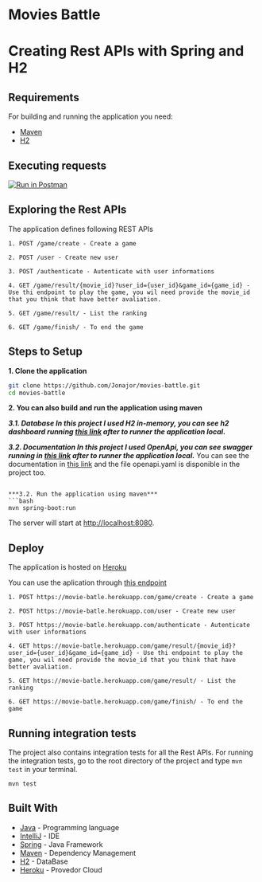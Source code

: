 # Movies Battle
# Creating Rest APIs with Spring and H2

## Requirements

For building and running the application you need:

- [Maven](https://maven.apache.org/)
- [H2](https://www.h2database.com/html/main.html)

## Executing requests

[![Run in Postman](https://run.pstmn.io/button.svg)](https://www.getpostman.com/collections/a580ced61fd3755c863d)

## Exploring the Rest APIs

The application defines following REST APIs

```
1. POST /game/create - Create a game

2. POST /user - Create new user

3. POST /authenticate - Autenticate with user informations

4. GET /game/result/{movie_id}?user_id={user_id}&game_id={game_id} - Use thi endpoint to play the game, you wil need provide the movie_id that you think that have better avaliation.

5. GET /game/result/ - List the ranking

6. GET /game/finish/ - To end the game
```

## Steps to Setup

**1. Clone the application**

```bash
git clone https://github.com/Jonajor/movies-battle.git
cd movies-battle
```

**2. You can also build and run the application using maven**

***3.1. Database
In this project I used H2 in-memory, you can see h2 dashboard running [this link](http://localhost:8080/h2-console/) after to runner the application local.***

***3.2. Documentation
In this project I used OpenApi, you can see swagger running in [this link](http://localhost:8080/swagger-ui/index.html) after to runner the application local.***
You can see the documentation in [this link](https://movie-batle.herokuapp.com/swagger-ui/index.html)
and the file openapi.yaml is disponible in the project too. 

```

***3.2. Run the application using maven***
```bash
mvn spring-boot:run
```

The server will start at <http://localhost:8080>.

## Deploy
The application is hosted on [Heroku](https://id.heroku.com/login)

You can use the aplication through [this endpoint](https://movie-batle.herokuapp.com/swagger-ui/index.html)
```
1. POST https://movie-batle.herokuapp.com/game/create - Create a game

2. POST https://movie-batle.herokuapp.com/user - Create new user

3. POST https://movie-batle.herokuapp.com/authenticate - Autenticate with user informations

4. GET https://movie-batle.herokuapp.com/game/result/{movie_id}?user_id={user_id}&game_id={game_id} - Use thi endpoint to play the game, you wil need provide the movie_id that you think that have better avaliation.

5. GET https://movie-batle.herokuapp.com/game/result/ - List the ranking

6. GET https://movie-batle.herokuapp.com/game/finish/ - To end the game
```

## Running integration tests

The project also contains integration tests for all the Rest APIs. For running the integration tests, go to the root directory of the project and type `mvn test` in your terminal.
```shell
mvn test
```

## Built With

- [Java](https://www.java.com/pt-BR/) - Programming language
- [IntelliJ](https://www.jetbrains.com/idea/) - IDE
- [Spring](https://spring.io/) - Java Framework
- [Maven](https://maven.apache.org/) - Dependency Management
- [H2](https://www.h2database.com/html/main.html) - DataBase
- [Heroku](https://id.heroku.com/login) - Provedor Cloud
